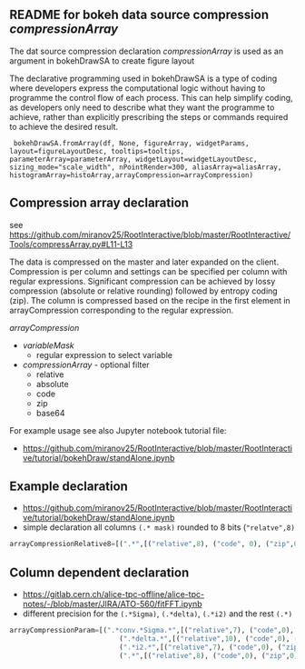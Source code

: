 ## README for bokeh data source compression _compressionArray_

The dat source compression declaration _compressionArray_ is used as an argument in bokehDrawSA to create figure layout

The declarative programming used in bokehDrawSA is a type of coding where developers express the computational 
logic without having to programme the control flow of each process. This can help simplify coding, as developers 
only need to describe what they want the programme to achieve, rather than explicitly prescribing the steps or 
commands required to achieve the desired result.

`
bokehDrawSA.fromArray(df, None, figureArray, widgetParams, layout=figureLayoutDesc, tooltips=tooltips, parameterArray=parameterArray,
                          widgetLayout=widgetLayoutDesc, sizing_mode="scale_width", nPointRender=300,
                           aliasArray=aliasArray, histogramArray=histoArray,arrayCompression=arrayCompression)`

## Compression array declaration
see https://github.com/miranov25/RootInteractive/blob/master/RootInteractive/Tools/compressArray.py#L11-L13

The data is compressed on the master and later expanded on the client. 
Compression is per column and settings can be specified per column with regular expressions. Significant compression can be achieved by lossy compression (absolute or relative rounding) followed by entropy coding (zip).
The column is compressed based on the recipe in the first element in arrayCompression corresponding to the regular expression.



_arrayCompression_ 
* _variableMask_
  * regular expression to select variable 
* _compressionArray_ - optional filter
  * relative
  * absolute
  * code
  * zip
  * base64


For example usage see also Jupyter notebook tutorial file:
* https://github.com/miranov25/RootInteractive/blob/master/RootInteractive/tutorial/bokehDraw/standAlone.ipynb

## Example declaration
* https://github.com/miranov25/RootInteractive/blob/master/RootInteractive/tutorial/bokehDraw/standAlone.ipynb
* simple declaration all columns `(.* mask)` rounded to 8 bits (`"relatve",8)`
```python
arrayCompressionRelative8=[(".*",[("relative",8), ("code", 0), ("zip",0), ("base64",0)])]
```
## Column dependent declaration
* https://gitlab.cern.ch/alice-tpc-offline/alice-tpc-notes/-/blob/master/JIRA/ATO-560/fitFFT.ipynb
* different precision for the `(.*Sigma)`,  `(.*delta)`,  `(.*i2)` and the rest  `(.*)`
```python
arrayCompressionParam=[(".*conv.*Sigma.*",[("relative",7), ("code",0), ("zip",0), ("base64",0)]),
                           (".*delta.*",[("relative",10), ("code",0), ("zip",0), ("base64",0)]),
                           (".*i2.*",[("relative",7), ("code",0), ("zip",0), ("base64",0)]),
                           (".*",[("relative",8), ("code",0), ("zip",0), ("base64",0)])]
```
